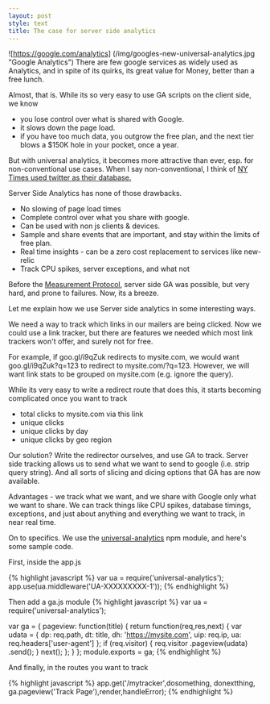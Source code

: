 ```yaml
---
layout: post
style: text
title: The case for server side analytics
---
```


![https://google.com/analytics] (/img/googles-new-universal-analytics.jpg "Google Analytics")
There are few google services as widely used as Analytics, and in spite of its quirks, its great value for Money, better than a free lunch.

Almost, that is. While its so very easy to use GA scripts on the client side, we know

- you lose control over what is shared with Google.
- it slows down the page load. 
- if you have too much data, you outgrow the free plan, and the next tier blows a $150K hole in your pocket, once a year.

But with universal analytics, it becomes more attractive than ever, esp. for non-conventional use cases. When I say non-conventional, I think of [NY Times used twitter as their database.](http://open.blogs.nytimes.com/2011/06/15/using-twitter-as-your-database-2/)

Server Side Analytics has none of those drawbacks. 

- No slowing of page load times
- Complete control over what you share with google.
- Can be used with non js clients & devices.
- Sample and share events that are important, and stay within the limits of free plan.
- Real time insights - can be a zero cost replacement to services like new-relic
- Track CPU spikes, server exceptions, and what not

Before the [Measurement Protocol](https://developers.google.com/analytics/devguides/collection/protocol/v1/), server side GA was possible, but very hard, and prone to failures. Now, its a breeze.

Let me explain how we use Server side analytics in some interesting ways.

We need a way to track which links in our mailers are being clicked. Now we could use a link tracker, but there are features we needed
which most link trackers won't offer, and surely not for free.

For example, if goo.gl/i9qZuk redirects to mysite.com, we would want goo.gl/i9qZuk?q=123 to redirect to mysite.com/?q=123.
However, we will want link stats to be grouped on mysite.com (e.g. ignore the query).

While its very easy to write a redirect route that does this, it starts becoming complicated once you want to track

- total clicks to mysite.com via this link
- unique clicks
- unique clicks by day
- unique clicks by geo region

Our solution? Write the redirector ourselves, and use GA to track. Server side tracking allows us to send what we want to send to google (i.e. strip query string). And all sorts of slicing and dicing options that GA has are now available.

Advantages - we track what we want, and we share with Google only what we want to share. We can track things like CPU spikes, database timings, exceptions, and just about anything and everything we want to track, in near real time.

On to specifics. We use the [universal-analytics](https://github.com/jtillmann/universal-analytics) npm module, and here's some sample code.

First, inside the app.js

{% highlight javascript %}
var ua = require('universal-analytics');
app.use(ua.middleware('UA-XXXXXXXXX-1'));
{% endhighlight %}

Then add a ga.js module
{% highlight javascript %}
var ua = require('universal-analytics');

var ga = {
  pageview: function(title) {
    return function(req,res,next) {
      var udata = {
        dp: req.path, 
        dt: title, 
        dh: 'https://mysite.com',
        uip: req.ip,
        ua: req.headers['user-agent']
      };
      if (req.visitor) { 
        req.visitor
           .pageview(udata)
           .send();
      }
      next();
    };
  }
};
module.exports = ga;
{% endhighlight %}

And finally, in the routes you want to track

{% highlight javascript %}
app.get('/mytracker',dosomething, donextthing, ga.pageview('Track Page'),render,handleError);
{% endhighlight %}
